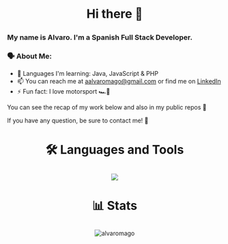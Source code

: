 # <p align="center">Hi there 👋</p>

### My name is Alvaro. I'm a Spanish Full Stack Developer.

### 🗣️ About Me:

- 🧠 Languages I'm learning: Java, JavaScript & PHP
- 📫 You can reach me at aalvaromago@gmail.com or find me on <a href="https://www.linkedin.com/in/%C3%A1lvaro-antonio-mart%C3%ADn-gonz%C3%A1lez-11750b252/">LinkedIn</a>
- ⚡ Fun fact: I love motorsport 🏎️💨

You can see the recap of my work below and also in my public repos 👀

If you have any question, be sure to contact me! 🤙

# <p align="center">🛠️ Languages and Tools</p>
<p align="center">
  <a href="https://skillicons.dev">
    <img src="https://skillicons.dev/icons?i=java,js,html,css,ts,mysql,mongodb,py,php,angular,nodejs,git,eclipse,vscode,bootstrap" />
  </a>
</p>

# <p align="center">📊 Stats</p>
<p align="center"> <img src="https://github-readme-stats.vercel.app/api/top-langs/?username=alvaromago&theme=dark&layout=compact&langs_count=9" alt="alvaromago" /> </p>
